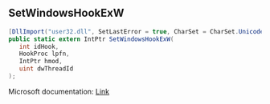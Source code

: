 ## SetWindowsHookExW

```csharp
[DllImport("user32.dll", SetLastError = true, CharSet = CharSet.Unicode)]
public static extern IntPtr SetWindowsHookExW(
   int idHook,
   HookProc lpfn,
   IntPtr hmod,
   uint dwThreadId
);
```

Microsoft documentation: [Link](https://docs.microsoft.com/en-us/windows/win32/api/winuser/nf-winuser-setwindowshookexw)
